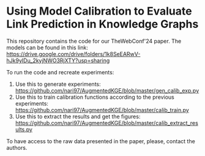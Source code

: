 # Using Model Calibration to Evaluate Link Prediction in Knowledge Graphs

This repository contains the code for our TheWebConf'24 paper. The models can be found in this link: https://drive.google.com/drive/folders/1k8SeEARwV-hJk9yIDu_2kyjNWO3RjXTY?usp=sharing

To run the code and recreate experiments:
1. Use this to generate experiments: https://github.com/nari97/AugmentedKGE/blob/master/gen_calib_exp.py
2. Use this to train calibration functions according to the previous experiments: https://github.com/nari97/AugmentedKGE/blob/master/calib_train.py
3. Use this to extract the results and get the figures: https://github.com/nari97/AugmentedKGE/blob/master/calib_extract_results.py

To have access to the raw data presented in the paper, please, contact the authors.
